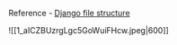 Reference - [Django file structure](https://plainenglish.io/blog/how-to-structure-your-django-project-a5d50333a644)

![[1_aICZBUzrgLgc5GoWuiFHcw.jpeg|600]]
